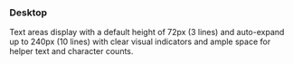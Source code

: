 ### Desktop

Text areas display with a default height of 72px (3 lines) and auto-expand up to 240px (10 lines) with clear visual indicators and ample space for helper text and character counts.